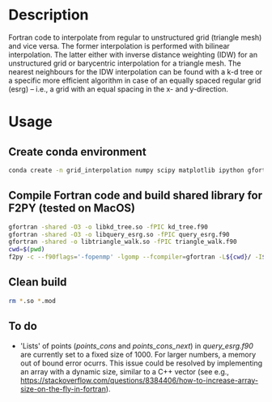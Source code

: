 # Description
Fortran code to interpolate from regular to unstructured grid (triangle mesh) and vice versa.
The former interpolation is performed with bilinear interpolation. The latter either with
inverse distance weighting (IDW) for an unstructured grid or barycentric interpolation for
a triangle mesh. The nearest neighbours for the IDW interpolation can be found with a k-d tree
or a specific more efficient algorithm in case of an equally spaced regular grid (esrg) &ndash; i.e., a grid with an equal spacing in the x- and y-direction.

# Usage

## Create conda environment
```bash
conda create -n grid_interpolation numpy scipy matplotlib ipython gfortran meson openmp -c conda-forge
```

## Compile Fortran code and build shared library for F2PY (tested on MacOS)
```bash
gfortran -shared -O3 -o libkd_tree.so -fPIC kd_tree.f90
gfortran -shared -O3 -o libquery_esrg.so -fPIC query_esrg.f90
gfortran -shared -o libtriangle_walk.so -fPIC triangle_walk.f90
cwd=$(pwd)
f2py -c --f90flags='-fopenmp' -lgomp --fcompiler=gfortran -L${cwd}/ -I${cwd}/ -lkd_tree -lquery_esrg -ltriangle_walk -m interpolation interpolation.f90
```

## Clean build
```bash
rm *.so *.mod
```

## To do
- 'Lists' of points (*points_cons* and *points_cons_next*) in *query_esrg.f90* are currently set to a fixed size of 1000. For larger numbers, a memory out of bound error ocurrs. This issue could be resolved by implementing an array with a dynamic size, similar to a C++ vector (see e.g., https://stackoverflow.com/questions/8384406/how-to-increase-array-size-on-the-fly-in-fortran).
